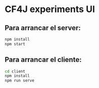 # CF4J experiments UI 


## Para arrancar el server:
``` bash
npm install
npm start
```
## Para arrancar el cliente:
``` bash
cd client
npm install
npm run serve
